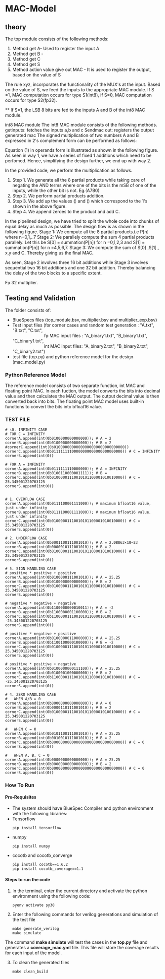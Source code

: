 # MAC-Model
## theory
The top module consists of the following methods:
1. Method get A- Used to register the input A
2. Method get B -
3. Method get C
4. Method get S
5. Method action value give out MAC - It is used to register the output, based on the value of S

The rule xyz, incorporates the functionality of the MUX's at the input. Based on the value of S, we feed the inputs to the appropriate MAC module. If S =1, MAC computation occurs for  type S1(int8), if S=0, MAC computation occurs for type S2(fp32).

** If S=1, the LSB 8 bits are fed to the inputs A and B of the int8 MAC module.

int8 MAC module
The int8 MAC module consists of the following methods.
getinputs: fetches the inputs a,b and c
Sendmac out: registers the output generated mac
The signed multiplication of two numbers A and B expressed in 2's complement form can be performed as follows:

Equation (1) in operands form is illustrated as shown in the following figure.
As seen in way 1, we have a series of fixed 1 additions which need to be perfomed. Hence, simplifying the design further, we end up with way 2.

In the provided code, we perform the multiplication as follows.
1. Step 1. We generate all the 8 partial products while taking care of negating the AND terms where one of the bits is the mSB of one of the inputs, while the other bit is not.  Eg.(A7B0)
2. Step 2. We perform partial products addition.
3. Step 3. We add up the values () and () which correspond to the 1's shown in the above figure.
4. Step 4. We append zeroes to the product and add C.

In the pipelined design, we have tried to split the whole code into chunks of equal delay as much as possible. The design flow is as shown in the following figure.
Stage 1: We compute all the 8 partial products.i.e P[n] where n=0,1,..7
Stage 2: We parallely compute the sum 4 partial products parallely. Let this be S[0] = summation(P[n]) for n =0,1,2,3 and S[1] = summation(P[n]) for n =4,5,6,7.
Stage 3: We compute the sum of S[0] ,S[1] , x,y and C. Thereby giving us the final MAC.

As seen, Stage 2 involves three 16 bit additions while Stage 3 involves sequential two 16 bit additions and one 32 bit addition. Thereby balancing the delay of the two blocks to a specific extent.

Fp 32 multiplier.
## Testing and Validation
The folder consists of:
* BlueSpecs files (top_module.bsv, multiplier.bsv and multiplier_exp.bsv)
* Test input files (for corner cases and random test generation : "A.txt", "B.txt", "C.txt", <br>
&nbsp;&nbsp;&nbsp;&nbsp;&nbsp;&nbsp;&nbsp;&nbsp;&nbsp;&nbsp;&nbsp;&nbsp;&nbsp;&nbsp;&nbsp;&nbsp;&nbsp;&nbsp;&nbsp;&nbsp;&nbsp;&nbsp;&nbsp;&nbsp;&nbsp;  fp MAC input files : "A_binary1.txt", "B_binary1.txt", "C_binary1.txt", <br>
&nbsp;&nbsp;&nbsp;&nbsp;&nbsp;&nbsp;&nbsp;&nbsp;&nbsp;&nbsp;&nbsp;&nbsp;&nbsp;&nbsp;&nbsp;&nbsp;&nbsp;&nbsp;&nbsp;&nbsp;&nbsp;&nbsp;&nbsp;&nbsp;&nbsp;
int MAC input files: "A_binary2.txt", "B_binary2.txt", "C_binary2.txt") 
* test file (top.py) and python reference model for the design (mac_model.py)

### Python Reference Model
The reference model consists of two separate function, int MAC and floating point MAC. In each fuction, the model converts the bits into decimal value and then calculates the MAC output. The output decimal value is then converted back into bits. The floating point MAC model uses built-in functions to convert the bits into bfloat16 value.

### TEST FILE
    # s0. INFINITY CASE  
    # FOR C = INFINITY
    cornerA.append(int(0b0100000000000000)); # A = 2
    cornerB.append(int(0b0100000000000000)); # B = 2
    #cornerC.append(int(0b01000000000000000000000000000000))
    cornerC.append(int(0b01111111100000000000000000000000)) # C = INFINITY
    cornerS.append(int(0))
    
    # FOR A = INFINITY
    cornerA.append(int(0b0111111110000000)); # A = INFINITY
    cornerB.append(int(0b0100110000001111)); # B = 
    cornerC.append(int(0b01000001110010101100001010010000)) # C = 25.345001220703125
    cornerS.append(int(0))
    
    
    # 1. OVERFLOW CASE
    cornerA.append(int(0b0111100001111000)); # maximum bfloat16 value, just under infinity
    cornerB.append(int(0b0111100001111000)); # maximum bfloat16 value, just under infinity
    cornerC.append(int(0b01000001110010101100001010010000)) # C = 25.345001220703125
    cornerS.append(int(0))
    
    # 2. UNDERFLOW CASE
    cornerA.append(int(0b0001100111001010)); # A = 2.08863×10−23
    cornerB.append(int(0b0000010111001010)); # B = 2
    cornerC.append(int(0b01000001110010101100001010010000)) # C = 25.345001220703125
    cornerS.append(int(0))
    
    # 5. SIGN HANDLING CASE
    # positive * positive + positive
    cornerA.append(int(0b0100000111001010)); # A = 25.25
    cornerB.append(int(0b0100000000000000)); # B = 2
    cornerC.append(int(0b01000001110010101100001010010000)) # C = 25.345001220703125
    cornerS.append(int(0))
    
    # negative * negative + negative
    cornerA.append(int(0b1100000000010011)); # A = -2
    cornerB.append(int(0b1100000001100000)); # B = 2
    cornerC.append(int(0b11000001110010101100001010010000)) # C = -25.345001220703125
    cornerS.append(int(0))
    
    # positive * negative + positive
    cornerA.append(int(0b0100000011000000)); # A = 25.25
    cornerB.append(int(0b1100100000100000)); # B = -2
    cornerC.append(int(0b01000001110010101100001010010000)) # C = 25.345001220703125
    cornerS.append(int(0))
    
    # positive * positive + negative
    cornerA.append(int(0b0100000000111100)); # A = 25.25
    cornerB.append(int(0b0100001000000000)); # B = 2
    cornerC.append(int(0b11000001110010101100001010010000)) # C = -25.345001220703125
    cornerS.append(int(0))
    
    # 4. ZERO HANDLING CASE
    # 	WHEN A/B = 0
    cornerA.append(int(0b0000000000000000)); # A = 0
    cornerB.append(int(0b0000110111001010)); # B = 2
    cornerC.append(int(0b01000001110010101100001010010000)) # C = 25.345001220703125
    cornerS.append(int(0))
    
    # 	WHEN C = 0
    cornerA.append(int(0b0101100111001010)); # A = 25.25
    cornerB.append(int(0b0010010111001010)); # B = 2
    cornerC.append(int(0b00000000000000000000000000000000)) # C = 0
    cornerS.append(int(0))
    
    # 	WHEN A, B, C = 0
    cornerA.append(int(0b0000000000000000)); # A = 25.25
    cornerB.append(int(0b0000000000000000)); # B = 2
    cornerC.append(int(0b00000000000000000000000000000000)) # C = 0
    cornerS.append(int(0))
### How To Run
#### Pre-Requisites
* The system should have BlueSpec Compiler and python environment with the following libraries:
* Tensorflow
  ```
  pip install tensorflow
  ```
* numpy
  ```
  pip install numpy
  ```
* cocotb and cocotb_converge
  ```
  pip install cocotb==1.6.2
  pip install cocotb_coverage==1.1
  ```

#### Steps to run the code
1. In the terminal, enter the current directory and activate the python environment using the following code:
   ```
   pyenv activate py38
   ```
2. Enter the following commands for verilog generations and simulation of the test file
    ```
    make generate_verilog
    make simulate
    ```
  The command **make simulate** will test the cases in the **top.py** file and generates a **coverage_mac.yml** file. This file will store the coverage results for each input of the model.
  
3. To clean the generated files
   ```
   make clean_build
   ```
   
